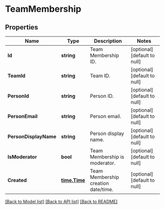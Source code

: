 # TeamMembership

## Properties
Name | Type | Description | Notes
------------ | ------------- | ------------- | -------------
**Id** | **string** | Team Membership ID. | [optional] [default to null]
**TeamId** | **string** | Team ID. | [optional] [default to null]
**PersonId** | **string** | Person ID. | [optional] [default to null]
**PersonEmail** | **string** | Person email. | [optional] [default to null]
**PersonDisplayName** | **string** | Person display name. | [optional] [default to null]
**IsModerator** | **bool** | Team Membership is moderator. | [optional] [default to null]
**Created** | [**time.Time**](time.Time.md) | Team Membership creation date/time. | [optional] [default to null]

[[Back to Model list]](../README.md#documentation-for-models) [[Back to API list]](../README.md#documentation-for-api-endpoints) [[Back to README]](../README.md)


